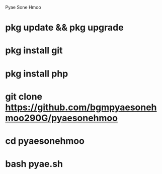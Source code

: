 Pyae Sone Hmoo
# pkg update && pkg upgrade
# pkg install git 
# pkg install php
# git clone https://github.com/bgmpyaesonehmoo290G/pyaesonehmoo
# cd pyaesonehmoo
# bash pyae.sh
